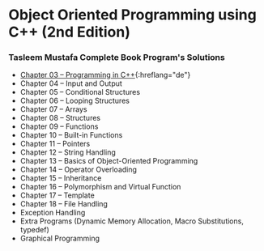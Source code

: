 # Object Oriented Programming using C++ (2nd Edition)
### Tasleem Mustafa Complete Book Program's Solutions

- [Chapter 03 – Programming in C++](https://github.com/CS4Usama/OOP-using-Cpp/tree/master/Chapter%20%23%2003){:hreflang="de"}
- Chapter 04 – Input and Output
- Chapter 05 – Conditional Structures
- Chapter 06 – Looping Structures
- Chapter 07 – Arrays
- Chapter 08 – Structures
- Chapter 09 – Functions
- Chapter 10 – Built-in Functions
- Chapter 11 – Pointers
- Chapter 12 – String Handling
- Chapter 13 – Basics of Object-Oriented Programming
- Chapter 14 – Operator Overloading
- Chapter 15 – Inheritance
- Chapter 16 – Polymorphism and Virtual Function
- Chapter 17 – Template
- Chapter 18 – File Handling
- Exception Handling
- Extra Programs (Dynamic Memory Allocation, Macro Substitutions, typedef)
- Graphical Programming
